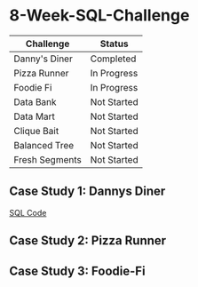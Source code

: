 # 8-Week-SQL-Challenge

| Challenge    | Status     |
|--------------| -----------| 
| Danny's Diner| Completed  |
| Pizza Runner | In Progress|
| Foodie Fi    | In Progress|
| Data Bank    | Not Started|
| Data Mart    | Not Started|
| Clique Bait  | Not Started|
| Balanced Tree| Not Started|
| Fresh Segments| Not Started|


## Case Study 1: Dannys Diner

[SQL Code](Week_1_SQL_Challenge.sql)

## Case Study 2: Pizza Runner

## Case Study 3: Foodie-Fi
